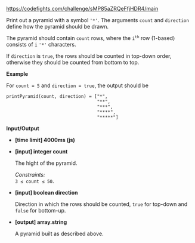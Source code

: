 https://codefights.com/challenge/sMP85aZRQeFfjHDR4/main
<p>Print out a pyramid with a symbol <code>'*'</code>. The arguments <code>count</code> and <code>direction</code> define how the pyramid should be drawn.</p>
<p>The pyramid should contain <code>count</code> rows, where the <code>i<sup>th</sup></code> row (1-based) consists of <code>i</code> <code>'*'</code> characters.</p>
<p>If <code>direction</code> is <code>true</code>,  the rows should be counted in top-down order, otherwise they should be counted from bottom to top.</p>
<p><strong>Example</strong></p>
<p>For <code>count = 5</code> and <code>direction = true</code>, the output should be</p>
<pre><code>printPyramid(count, direction) = ["*", 
                                  "**", 
                                  "***", 
                                  "****", 
                                  "*****"]
</code></pre><p><strong>Input/Output</strong></p>
<ul>
<li><strong>[time limit] 4000ms (js)</strong></li>
</ul>
<ul>
<li><p><strong>[input] integer count</strong></p>
<p> The hight of the pyramid.</p>
<p> <em>Constraints:</em><br>
 <code>3 ≤ count ≤ 50</code>.</p>
</li>
<li><p><strong>[input] boolean direction</strong></p>
<p> Direction in which the rows should be counted, <code>true</code> for top-down and <code>false</code> for bottom-up.</p>
</li>
<li><p><strong>[output] array.string</strong> </p>
<p> A pyramid built as described above.</p>
</li>
</ul>
